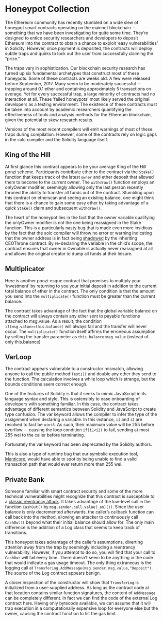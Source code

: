 # Honeypot Collection

The Ethereum community has recently stumbled on a wide slew of honeypot smart contracts operating on the mainnet blockchain -- something that we have been investigating for quite some time. They’re designed to entice security researchers and developers to deposit Ethereum into the contract to obtain a chance to exploit ‘easy vulnerabilities’ in Solidity. However, once payment is deposited, the contracts will deploy subtle traps and quirks to lock out the user from successfully claiming the “prize.”

The traps vary in sophistication. Our blockchain security research has turned up six fundamental archetypes that construct most of these honeypots. Some of these contracts are weeks old. A few were released before September, 2017. Many seem to be moderately successful -- trapping around 0.1 ether and containing approximately 5 transactions on average. Yet for every successful trap, a large minority of contracts had no interaction at all. These ‘failed honeypots’ most likely served the original developers as a testing environment. The existence of these contracts must be taken into account by academic researchers quantifying the effectiveness of tools and analysis methods for the Ethereum blockchain, given the potential to skew research results.

Versions of the most recent compilers will emit warnings of most of these traps during compilation. However, some of the contracts rely on logic gaps in the solc compiler and the Solidity language itself.


## King of the Hill

At first glance this contract appears to be your average King of the Hill ponzi scheme. Participants contribute ether to the contract via the `Stake()` function that keeps track of the latest `owner` and ether deposit that allowed them to become to the current owner. The `withdraw()` function employs an onlyOwner modifier, seemingly allowing only the last person recently throned the ability to transfer all funds out of the contract. Stumbling upon this contract on etherscan and seeing an existing balance, one might think that there is a chance to gain some easy ether by taking advantage of a quick `Stake()` claim and subsequent `withdraw()`.

The heart of the honeypot lies in the fact that the owner variable qualifying the onlyOwner modifier is not the one being reassigned in the Stake function. This is a particularly nasty bug that is made even more insidious by the fact that the solc compiler will throw no error or warning indicating that the owner address is in fact being [shadowed](https://github.com/trailofbits/not-so-smart-contracts/tree/master/variable%20shadowing) by the inheriting CEOThrone contract. By re-declaring the variable in the child’s scope, the contract ensures that owner in Ownable is actually never reassigned at all and allows the original creator to dump all funds at their leisure. 

## Multiplicator

Here is another ponzi-esque contract that promises to multiply your ‘investment’ by returning to you your initial deposit in addition to the current total balance of ether in the contract. The only condition is that the amount you send into the `multiplicate()` function must be greater than the current balance.

The contract takes advantage of the fact that the global variable balance on the contract will always contain any ether sent to payable functions attached to msg.value. As a result, the condition `if(msg.value>=this.balance)` will always fail and the transfer will never occur. The `multiplicate()` function itself affirms the erroneous assumption by setting the transfer parameter as `this.balance+msg.value` (instead of only this.balance)

## VarLoop

The contract appears vulnerable to a constructor mismatch, allowing anyone to call the public method `Test1()` and double any ether they send to the function. The calculation involves a while loop which is strange, but the bounds conditions seem correct enough.

One of the features of Solidity is that it seeks to mimic JavaScript in its language syntax and style. This is ostensibly to ease onboarding of developers with something familiar. In this case, the contract takes advantage of different semantics between Solidity and JavaScript to create type confusion. The var keyword allows the compiler to infer the type of the assignment when declaring a variable. In this instance, `i1` and `i2` are resolved to fact be `uint8`. As such, their maximum value will be 255 before overflow -- causing the loop condition `if(i1<i2)` to fail, sending at most 255 wei to the caller before terminating.

Fortunately the var keyword has been deprecated by the Solidity authors. 

This is also a type of runtime bug that our symbolic execution tool, [Manticore](https://github.com/trailofbits/manticore), would have able to spot by being unable to find a valid transaction path that would ever return more than 255 wei.

## Private Bank

Someone familiar with smart contract security and some of the more technical vulnerabilities might recognize that this contract is susceptible to a [classic reentrancy attack](https://github.com/trailofbits/not-so-smart-contracts/tree/master/reentrancy). It takes advantage of the low-level call in the function `CashOut()` by `msg.sender.call.value(_am)())`. Since the user balance is only decremented afterwards, the caller’s callback function can call back into the method, allowing an attacker to continuously call `CashOut()` beyond what their initial balance should allow for. The only main difference is the addition of a Log class that seems to keep track of transitions.

This honeypot takes advantage of the caller’s assumptions, diverting attention away from the trap by seemingly including a reentrancy vulnerability. However, if you attempt to do so, you will find that your call to `CashOut` will fail every time. There doesn’t seem to be anything in the code that would indicate a gas usage timeout. The only thing extraneous is the logging call at `TransferLog.AddMessage(msg.sender,msg.value,"Deposit")`. The source of the Log contract appears benign.

A closer inspection of the constructor will show that `TransferLog` is initialized from a user-supplied address. As long as the contract code at that location contains similar function signatures, the content of `AddMessage` can be completely different. In fact we can find the code of the external Log contract here. Having only bytecode available, we can assume that it will trap execution in a computationally expensive loop for everyone else but the owner, causing the contract function to hit the gas limit.
